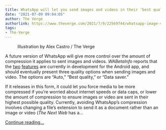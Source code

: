 ```yaml
---
title: WhatsApp will let you send images and videos in their ‘best quality’
date: "2021-07-09 09:04:05"
author: The Verge
authorlink: https://www.theverge.com/2021/7/9/22569744/whatsapp-image-video-compression-quality-updates
tags:
- The-Verge
---
```

<figure>
      <img alt="" src="https://cdn.vox-cdn.com/thumbor/oJ6P6ZKmJp2gqHNEgkX7DAFQKQM=/0x0:2040x1360/1310x873/cdn.vox-cdn.com/uploads/chorus_image/image/69560013/acastro_210119_1777_whatsapp_0002.0.jpg" />
        <figcaption>Illustration by Alex Castro / The Verge</figcaption>
    </figure>

  <p id="TQUB17">A future version of WhatsApp will give more control over the amount of compression it applies to sent images and videos. <em>WABetaInfo</em> reports that the <a href="https://wabetainfo.com/whatsapp-beta-for-android-2-21-14-6-whats-new/">two</a> <a href="https://wabetainfo.com/whatsapp-beta-for-android-2-21-14-16-whats-new/">features</a> are currently in development for the Android app, and should eventually present three quality options when sending images and video. The options are “Auto,” “Best quality,” or “Data saver.”</p>
<p id="cgxW79">If it releases in this form, it could let you force media to be more compressed if you’re worried about internet speeds or data caps, or lower the amount of compression to ensure images or video are sent in their highest possible quality. Currently, avoiding WhatsApp’s compression involves changing a file’s extension to send it as a document rather than an image or video (<em>The Next Web </em>has a...</p>
  <p>
    <a href="https://www.theverge.com/2021/7/9/22569744/whatsapp-image-video-compression-quality-updates">Continue reading&hellip;</a>
  </p>